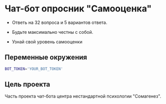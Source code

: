 # Чат-бот опросник "Самооценка"

* Ответь на 32 вопроса и 5 вариантов ответа.

* Будьте максимально честны с собой.

* Узнай свой уровень самооценки

## Переменные окружения

```bash
BOT_TOKEN='YOUR_BOT_TOKEN'
```

## Цель проекта

Часть проекта чат-бота центра нестандартной психологии "Сомагенез".
